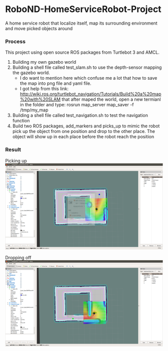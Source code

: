 # RoboND-HomeServiceRobot-Project
A home service robot that localize itself, map its surrounding environment and move picked objects around

### Process
This project using open source ROS packages from Turtlebot 3 and AMCL. 
1. Building my own gazebo world
2. Building a shell file called test_slam.sh to use the depth-sensor mapping the gazebo world. 
   - I do want to mention here which confuse me a lot that how to save the map into png file and yaml file.
   - I got help from this link: http://wiki.ros.org/turtlebot_navigation/Tutorials/Build%20a%20map%20with%20SLAM that after maped the world, open a new termianl in the folder and type: rosrun map_server map_saver -f /tmp/my_map
3. Building a shell file called test_navigation.sh to test the navigation function
4. Build two ROS packages, add_markers and picks_up to mimic the robot pick up the object from one position and drop to the other place. The object will show up in each place before the robot reach the position

### Result

Picking up ![](/image/Pickingup.png)

Dropping off ![](/image/droppingoff.png)
